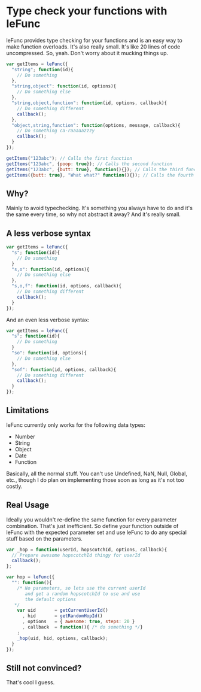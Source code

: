 # Type check your functions with leFunc

leFunc provides type checking for your functions and is an easy way to make function overloads. It's also really small. It's like 20 lines of code uncompressed. So, yeah. Don't worry about it mucking things up.

```javascript
var getItems = leFunc({
  "string"; function(id){
    // Do something
  },
  "string,object": function(id, options){
    // Do something else
  },
  "string,object,function": function(id, options, callback){
    // Do something different
    callback();
  },
  "object,string,function": function(options, message, callback){
    // Do something ca-raaaaazzzy
    callback();
  }
});

getItems("123abc"); // Calls the first function
getItems("123abc", {poop: true}); // Calls the second function
getItems("123abc", {butt: true}, function(){}); // Calls the third function
getItems({butt: true}, "What what?" function(){}); // Calls the fourth function
```

## Why?

Mainly to avoid typechecking. It's something you always have to do and it's the same every time, so why not abstract it away? And it's really small.

## A less verbose syntax

```javascript
var getItems = leFunc({
  "s"; function(id){
    // Do something
  }
  "s,o": function(id, options){
    // Do something else
  },
  "s,o,f": function(id, options, callback){
    // Do something different
    callback();
  }
});
```

And an even less verbose syntax:

```javascript
var getItems = leFunc({
  "s"; function(id){
    // Do something
  }
  "so": function(id, options){
    // Do something else
  },
  "sof": function(id, options, callback){
    // Do something different
    callback();
  }
});
```
## Limitations

leFunc currently only works for the following data types:

* Number
* String
* Object
* Date
* Function

Basically, all the normal stuff. You can't use Undefined, NaN, Null, Global, etc., though I do plan on implementing those soon as long as it's not too costly.

## Real Usage

Ideally you wouldn't re-define the same function for every parameter combination. That's just inefficient. So define your function outside of leFunc with the expected parameter set and use leFunc to do any special stuff based on the parameters.

```javascript
var _hop = function(userId, hopscotchId, options, callback){
  // Prepare awesome hopscotchId thingy for userId
  callback();
};

var hop = leFunc({
  "": function(){
    /* No parameters, so lets use the current userId
       and get a random hopscotchId to use and use
       the default options
   */
    var uid       = getCurrentUserId()
      , hid       = getRandomHopId()
      , options   = { awesome: true, steps: 20 }
      , callback  = function(){ /* do something */}
    ;
    _hop(uid, hid, options, callback);
  }
});
```

## Still not convinced?

That's cool I guess.